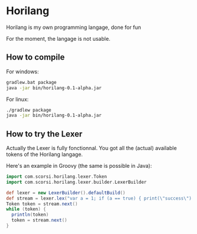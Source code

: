# Horilang
Horilang is my own programming langage, done for fun

For the moment, the langage is not usable.

## How to compile

For windows:
```bash
gradlew.bat package
java -jar bin/horilang-0.1-alpha.jar
```

For linux:
```bash
./gradlew package
java -jar bin/horilang-0.1-alpha.jar
```

## How to try the Lexer

Actually the Lexer is fully fonctionnal. You got all the (actual) available tokens of the Horilang langage.

Here's an example in Groovy (the same is possible in Java):

```groovy
import com.scorsi.horilang.lexer.Token
import com.scorsi.horilang.lexer.builder.LexerBuilder

def lexer = new LexerBuilder().defaultBuild()
def stream = lexer.lex("var a = 1; if (a == true) { print(\"success\") }")
Token token = stream.next()
while (token) {
  println(token)
  token = stream.next()
}
```
